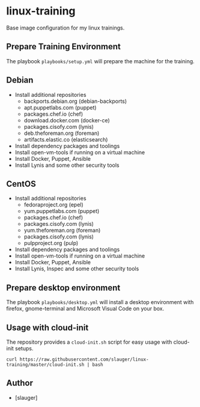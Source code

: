 # linux-training

Base image configuration for my linux trainings.

## Prepare Training Environment

The playbook `playbooks/setup.yml` will prepare the machine for the training.

## Debian
- Install additional repositories
  - backports.debian.org (debian-backports)
  - apt.puppetlabs.com (puppet)
  - packages.chef.io (chef)
  - download.docker.com (docker-ce)
  - packages.cisofy.com (lynis)
  - deb.theforeman.org (foreman)
  - artifacts.elastic.co (elasticsearch)
- Install dependency packages and toolings
- Install open-vm-tools if running on a virtual machine
- Install Docker, Puppet, Ansible
- Install Lynis and some other security tools

## CentOS
- Install additional repositories
  - fedoraproject.org (epel)
  - yum.puppetlabs.com (puppet)
  - packages.chef.io (chef)
  - packages.cisofy.com (lynis)
  - yum.theforeman.org (foreman)
  - packages.cisofy.com (lynis)
  - pulpproject.org (pulp)
- Install dependency packages and toolings
- Install open-vm-tools if running on a virtual machine
- Install Docker, Puppet, Ansible
- Install Lynis, Inspec and some other security tools

## Prepare desktop environment

The playbook `playbooks/desktop.yml` will install a desktop environment with firefox, gnome-terminal and Microsoft Visual Code on your box.

## Usage with cloud-init

The repository provides a `cloud-init.sh` script for easy usage with cloud-init setups.

```
curl https://raw.githubusercontent.com/slauger/linux-training/master/cloud-init.sh | bash
```

## Author

- [slauger]
